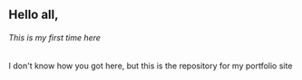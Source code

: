 ## Hello all,

###### *This is my first time here*

I don't know how you got here, 
but this is the repository for my portfolio site

